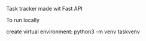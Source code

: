 Task tracker made wit Fast API

To run locally 

create virtual environment: python3 -m venv taskvenv
